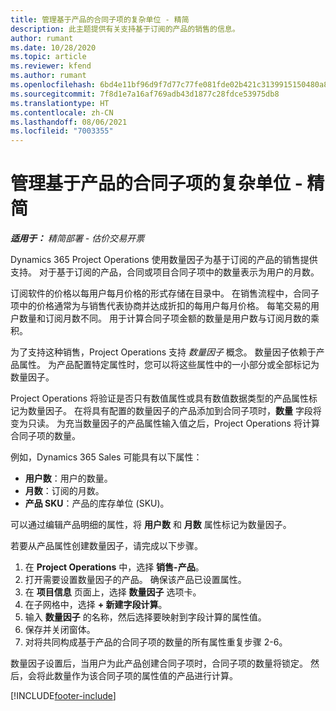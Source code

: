 ```yaml
---
title: 管理基于产品的合同子项的复杂单位 - 精简
description: 此主题提供有关支持基于订阅的产品的销售的信息。
author: rumant
ms.date: 10/28/2020
ms.topic: article
ms.reviewer: kfend
ms.author: rumant
ms.openlocfilehash: 6bd4e11bf96d9f7d77c77fe081fde02b421c3139915150480a8d1a4d812887f6
ms.sourcegitcommit: 7f8d1e7a16af769adb43d1877c28fdce53975db8
ms.translationtype: HT
ms.contentlocale: zh-CN
ms.lasthandoff: 08/06/2021
ms.locfileid: "7003355"
---
```

# <a name="manage-complex-units-for-product-based-contract-lines---lite"></a>管理基于产品的合同子项的复杂单位 - 精简

_**适用于：** 精简部署 - 估价交易开票_

Dynamics 365 Project Operations 使用数量因子为基于订阅的产品的销售提供支持。 对于基于订阅的产品，合同或项目合同子项中的数量表示为用户的月数。

订阅软件的价格以每用户每月价格的形式存储在目录中。 在销售流程中，合同子项中的价格通常为与销售代表协商并达成折扣的每用户每月价格。 每笔交易的用户数量和订阅月数不同。 用于计算合同子项金额的数量是用户数与订阅月数的乘积。

为了支持这种销售，Project Operations 支持 *数量因子* 概念。 数量因子依赖于产品属性。 为产品配置特定属性时，您可以将这些属性中的一小部分或全部标记为数量因子。

Project Operations 将验证是否只有数值属性或具有数值数据类型的产品属性标记为数量因子。 在将具有配置的数量因子的产品添加到合同子项时，**数量** 字段将变为只读。 为充当数量因子的产品属性输入值之后，Project Operations 将计算合同子项的数量。

例如，Dynamics 365 Sales 可能具有以下属性：

- **用户数**：用户的数量。
- **月数**：订阅的月数。
- **产品 SKU**：产品的库存单位 (SKU)。

可以通过编辑产品明细的属性，将 **用户数** 和 **月数** 属性标记为数量因子。

若要从产品属性创建数量因子，请完成以下步骤。

1. 在 **Project Operations** 中，选择 **销售-产品**。
2. 打开需要设置数量因子的产品。 确保该产品已设置属性。
3. 在 **项目信息** 页面上，选择 **数量因子** 选项卡。
4. 在子网格中，选择 **+ 新建字段计算**。
5. 输入 **数量因子** 的名称，然后选择要映射到字段计算的属性值。
6. 保存并关闭窗体。
7. 对将共同构成基于产品的合同子项的数量的所有属性重复步骤 2-6。

数量因子设置后，当用户为此产品创建合同子项时，合同子项的数量将锁定。 然后，会将此数量作为该合同子项的属性值的产品进行计算。


[!INCLUDE[footer-include](../../includes/footer-banner.md)]